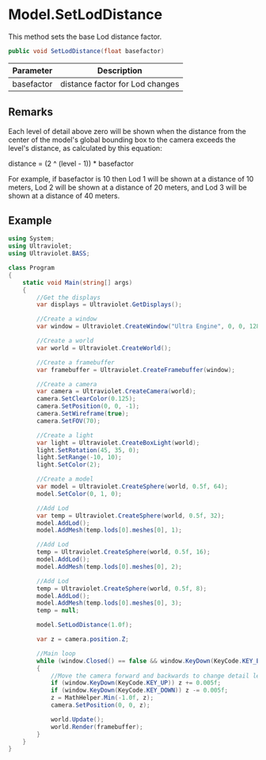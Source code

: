 # Model.SetLodDistance

This method sets the base Lod distance factor.

```csharp
public void SetLodDistance(float basefactor)
```

| Parameter | Description |
|---|---|
| basefactor | distance factor for Lod changes |

## Remarks

Each level of detail above zero will be shown when the distance from the center of the model's global bounding box to the camera exceeds the level's distance, as calculated by this equation:

distance = (2 ^ (level - 1)) * basefactor

For example, if basefactor is 10 then Lod 1 will be shown at a distance of 10 meters, Lod 2 will be shown at a distance of 20 meters, and Lod 3 will be shown at a distance of 40 meters.

## Example

```csharp
using System;
using Ultraviolet;
using Ultraviolet.BASS;

class Program
{
    static void Main(string[] args)
    {
        //Get the displays
        var displays = Ultraviolet.GetDisplays();

        //Create a window
        var window = Ultraviolet.CreateWindow("Ultra Engine", 0, 0, 1280, 720, displays[0], WindowFlags.WINDOW_CENTER | WindowFlags.WINDOW_TITLEBAR);

        //Create a world
        var world = Ultraviolet.CreateWorld();

        //Create a framebuffer
        var framebuffer = Ultraviolet.CreateFramebuffer(window);

        //Create a camera
        var camera = Ultraviolet.CreateCamera(world);
        camera.SetClearColor(0.125);
        camera.SetPosition(0, 0, -1);
        camera.SetWireframe(true);
        camera.SetFOV(70);

        //Create a light
        var light = Ultraviolet.CreateBoxLight(world);
        light.SetRotation(45, 35, 0);
        light.SetRange(-10, 10);
        light.SetColor(2);

        //Create a model
        var model = Ultraviolet.CreateSphere(world, 0.5f, 64);
        model.SetColor(0, 1, 0);

        //Add Lod
        var temp = Ultraviolet.CreateSphere(world, 0.5f, 32);
        model.AddLod();
        model.AddMesh(temp.lods[0].meshes[0], 1);

        //Add Lod
        temp = Ultraviolet.CreateSphere(world, 0.5f, 16);
        model.AddLod();
        model.AddMesh(temp.lods[0].meshes[0], 2);

        //Add Lod
        temp = Ultraviolet.CreateSphere(world, 0.5f, 8);
        model.AddLod();
        model.AddMesh(temp.lods[0].meshes[0], 3);
        temp = null;

        model.SetLodDistance(1.0f);

        var z = camera.position.Z;

        //Main loop
        while (window.Closed() == false && window.KeyDown(KeyCode.KEY_ESCAPE) == false)
        {
            //Move the camera forward and backwards to change detail levels
            if (window.KeyDown(KeyCode.KEY_UP)) z += 0.005f;
            if (window.KeyDown(KeyCode.KEY_DOWN)) z -= 0.005f;
            z = MathHelper.Min(-1.0f, z);
            camera.SetPosition(0, 0, z);

            world.Update();
            world.Render(framebuffer);
        }
    }
}
```
